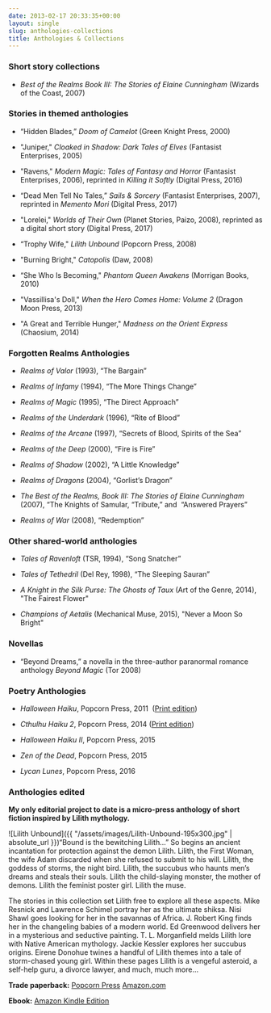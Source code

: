 ```yaml
---
date: 2013-02-17 20:33:35+00:00
layout: single
slug: anthologies-collections
title: Anthologies & Collections
---
```


### **Short story collections**
 	
  * _Best of the Realms Book III: The Stories of Elaine Cunningham_ (Wizards of the Coast, 2007)

### **Stories in themed anthologies**

  * “Hidden Blades,” _Doom of Camelot_ (Green Knight Press, 2000)

  * "Juniper," _Cloaked in Shadow: Dark Tales of Elves_ (Fantasist Enterprises, 2005)
 	
  * "Ravens," _Modern Magic: Tales of Fantasy and Horror_ (Fantasist Enterprises, 2006), reprinted in _Killing it Softly_ (Digital Press, 2016)
 	
  * “Dead Men Tell No Tales,” _Sails & Sorcery_ (Fantasist Enterprises, 2007), reprinted in _Memento Mori_ (Digital Press, 2017)
 	
  * "Lorelei," _Worlds of Their Own_ (Planet Stories, Paizo, 2008), reprinted as a digital short story (Digital Press, 2017)

  * “Trophy Wife," _Lilith Unbound_ (Popcorn Press, 2008)
 	
  * "Burning Bright," _Catopolis_ (Daw, 2008)

  * “She Who Is Becoming," _Phantom Queen Awakens_ (Morrigan Books, 2010)

  * "Vassillisa's Doll," _When the Hero Comes Home: Volume 2_ (Dragon Moon Press, 2013)

  * "A Great and Terrible Hunger," _Madness on the Orient Express_ (Chaosium, 2014)

### **Forgotten Realms Anthologies**
 	
  * _Realms of Valor_ (1993), “The Bargain”
 	
  * _Realms of Infamy_ (1994), “The More Things Change”
 	
  * _Realms of Magic_ (1995), “The Direct Approach”
 	
  * _Realms of the Underdark_ (1996), “Rite of Blood”

  * _Realms of the Arcane_ (1997), “Secrets of Blood, Spirits of the Sea”
 	
  * _Realms of the Deep_ (2000), “Fire is Fire”
 	
  * _Realms of Shadow_ (2002), “A Little Knowledge”
 	
  * _Realms of Dragons_ (2004), “Gorlist’s Dragon”
 	
  * _The Best of the Realms, Book III: The Stories of Elaine Cunningham_ (2007), “The Knights of Samular, “Tribute,” and  “Answered Prayers”

  * _Realms of War_ (2008), “Redemption”

### **Other shared-world anthologies**
 	
  * _Tales of Ravenloft_ (TSR, 1994), “Song Snatcher”
 	
  * _Tales of Tethedril_ (Del Rey, 1998), “The Sleeping Sauran”
 	
  * _A Knight in the Silk Purse: The Ghosts of Taux_ (Art of the Genre, 2014), "The Fairest Flower"
 	
  * _Champions of Aetalis_ (Mechanical Muse, 2015), "Never a Moon So Bright"

### **Novellas**
 	
  * “Beyond Dreams,” a novella in the three-author paranormal romance anthology _Beyond Magic_ (Tor 2008)

### **Poetry Anthologies**
 	
  * _Halloween Haiku_, Popcorn Press, 2011  ([Print edition](http://www.amazon.com/Halloween-Haiku-Lester-Smith/dp/1466485124/ref=sr_1_6?s=books&ie=UTF8&qid=1319984502&sr=1-6))

  * _Cthulhu Haiku 2_, Popcorn Press, 2014 ([Print edition](http://www.amazon.com/Cthulhu-Haiku-II-Madness-Popcorn/dp/1494342405/ref=sr_1_1?s=books&ie=UTF8&qid=1390396134&sr=1-1&keywords=cthulhu+haiku+2))

  * _Halloween Haiku II_, Popcorn Press, 2015
 	
  * _Zen of the Dead_, Popcorn Press, 2015
 	
  * _Lycan Lunes_, Popcorn Press, 2016

### **Anthologies edited**

**My only editorial project to date is a micro-press anthology of short fiction inspired by Lilith mythology.**

![Lilith Unbound]({{ "/assets/images/Lilith-Unbound-195x300.jpg" | absolute_url }})“Bound is the bewitching Lilith…” So begins an ancient incantation for protection against the demon Lilith. Lilith, the First Woman, the wife Adam discarded when she refused to submit to his will. Lilith, the goddess of storms, the night bird. Lilith, the succubus who haunts men’s dreams and steals their souls. Lilith the child-slaying monster, the mother of demons. Lilith the feminist poster girl. Lilith the muse.

The stories in this collection set Lilith free to explore all these aspects. Mike Resnick and Lawrence Schimel portray her as the ultimate shiksa. Nisi Shawl goes looking for her in the savannas of Africa. J. Robert King finds her in the changeling babies of a modern world. Ed Greenwood delivers her in a mysterious and seductive painting. T. L. Morganfield melds Lilith lore with Native American mythology. Jackie Kessler explores her succubus origins. Eirene Donohue twines a handful of Lilith themes into a tale of storm-chased young girl. Within these pages Lilith is a vengeful asteroid, a self-help guru, a divorce lawyer, and much, much more…

**Trade paperback:** [Popcorn Press](http://popcornpress.com/index.php?act=viewProd&productId=13) [Amazon.com](http://www.amazon.com/Lilith-Unbound-Elaine-Cunningham/dp/1460948203/ref=tmm_pap_title_0)

**Ebook:** [Amazon Kindle Edition](http://www.amazon.com/Lilith-Unbound-ebook/dp/B005O0JD4K/ref=sr_1_8?s=digital-text&ie=UTF8&qid=1361129001&sr=1-8&keywords=popcorn+press)
